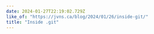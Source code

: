 ```yaml
---
date: 2024-01-27T22:19:02.729Z
like_of: "https://jvns.ca/blog/2024/01/26/inside-git/"
title: "Inside .git"
---
```


